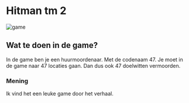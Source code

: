 # Hitman tm 2  
![game](game.jpg)

## Wat te doen in de game? 

In de game ben je een huurmoordenaar. Met de codenaam 47.
Je moet in de game naar 47 locaties gaan. Dan dus ook 47 doelwitten vermoorden. 

### Mening 

Ik vind het een leuke game door het verhaal.
